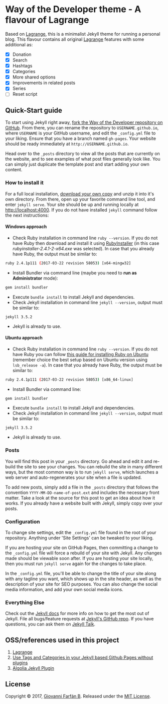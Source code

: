 
# Way of the Developer theme - A flavour of Lagrange

Based on [Lagrange], this is a minimalist Jekyll theme for running a personal blog. This flavour contains all original [Lagrange] features with some additional as:

- [x] Donation
- [x] Search
- [x] Hashtags
- [x] Categories
- [x] More shared options
- [x] Improvements in related posts
- [x] Series
- [ ] Reset script

## Quick-Start guide

To start using Jekyll right away, [fork the Way of the Developer repository on GitHub](https://github.com/gfarfanb/way-of-the-developer/fork). From there, you can rename the repository to `USERNAME.github.io`, where `USERNAME` is your GitHub username, and edit the `_config.yml` file to your liking. Ensure that you have a branch named `gh-pages`. Your website should be ready immediately at `http://USERNAME.github.io`.

Head over to the `_posts` directory to view all the posts that are currently on the website, and to see examples of what post files generally look like. You can simply just duplicate the template post and start adding your own content.

### How to install it

For a full local installation, [download your own copy](https://github.com/gfarfanb/way-of-the-developer/archive/gh-pages.zip) and unzip it into it's own directory. From there, open up your favorite command line tool, and enter `jekyll serve`. Your site should be up and running locally at [http://localhost:4000](http://localhost:4000). If you do not have installed `jekyll` command follow the next instructions:

#### Windows approach

* Check Ruby installation in command line `ruby --version`. If you do not have Ruby then download and install it using [RubyInstaller](https://rubyinstaller.org/) (in this case *rubyinstaller-2.4.1-2-x64.exe* was selected).  In case that you already have Ruby, the output must be similar to:
```bash
ruby 2.4.1p111 (2017-03-22 revision 58053) [x64-mingw32]
```
* Install Bundler via command line (maybe you need to **run as Administrator** mode):
```bash
gem install bundler
```
* Execute `bundle install` to install Jekyll and dependencies.
* Check Jekyll installation in command line `jekyll --version`, output must be similar to:
```
jekyll 3.5.2
```
* Jekyll is already to use.

#### Ubuntu approach

* Check Ruby installation in command line `ruby --version`. If you do not have Ruby you can follow [this guide for installing Ruby on Ubuntu](https://gorails.com/setup/ubuntu/14.04) (remember choice the best setup based on Ubuntu version using `lsb_release -a`). In case that you already have Ruby, the output must be similar to:
```bash
ruby 2.4.1p111 (2017-03-22 revision 58053) [x86_64-linux]
```
* Install Bundler via command line:
```bash
gem install bundler
```
* Execute `bundle install` to install Jekyll and dependencies.
* Check Jekyll installation in command line `jekyll --version`, output must be similar to:
```
jekyll 3.5.2
```
* Jekyll is already to use.

### Posts

You will find this post in your `_posts` directory. Go ahead and edit it and re-build the site to see your changes. You can rebuild the site in many different ways, but the most common way is to run `jekyll serve`, which launches a web server and auto-regenerates your site when a file is updated.

To add new posts, simply add a file in the `_posts` directory that follows the convention `YYYY-MM-DD-name-of-post.ext` and includes the necessary front matter. Take a look at the source for this post to get an idea about how it works. If you already have a website built with Jekyll, simply copy over your posts.

### Configuration

To change site settings, edit the `_config.yml` file found in the root of your repository. Anything under 'Site Settings' can be tweaked to your liking.

If you are hosting your site on GitHub Pages, then committing a change to the `_config.yml` file will force a rebuild of your site with Jekyll. Any changes made should be viewable soon after. If you are hosting your site locally, then you must run `jekyll serve` again for the changes to take place.

In the `_config.yml` file, you'll be able to change the title of your site along with any tagline you want, which shows up in the site header, as well as the description of your site for SEO purposes. You can also change the social media information, and add your own social media icons.

### Everything Else

Check out the [Jekyll docs][jekyll-docs] for more info on how to get the most out of Jekyll. File all bugs/feature requests at [Jekyll's GitHub repo][jekyll-gh]. If you have questions, you can ask them on [Jekyll Talk][jekyll-talk].

## OSS/references used in this project

1. [Lagrange]
1. [Use Tags and Categories in your Jekyll based Github Pages without plugins](https://codinfox.github.io/dev/2015/03/06/use-tags-and-categories-in-your-jekyll-based-github-pages/)
1. [Algolia Jekyll Plugin](https://github.com/algolia/algoliasearch-jekyll)

## License

Copyright © 2017, [Giovanni Farfán B](https://github.com/gfarfanb). Released under the [MIT License](https://opensource.org/licenses/MIT).

[Lagrange]: https://github.com/LeNPaul/Lagrange

[jekyll-docs]: http://jekyllrb.com/docs/home
[jekyll-gh]:   https://github.com/jekyll/jekyll
[jekyll-talk]: https://talk.jekyllrb.com/
